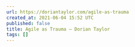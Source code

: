 ```yaml
---
url: https://doriantaylor.com/agile-as-trauma
created_at: 2021-06-04 15:52 UTC
published: false
title: Agile as Trauma — Dorian Taylor
tags: []
---
```



